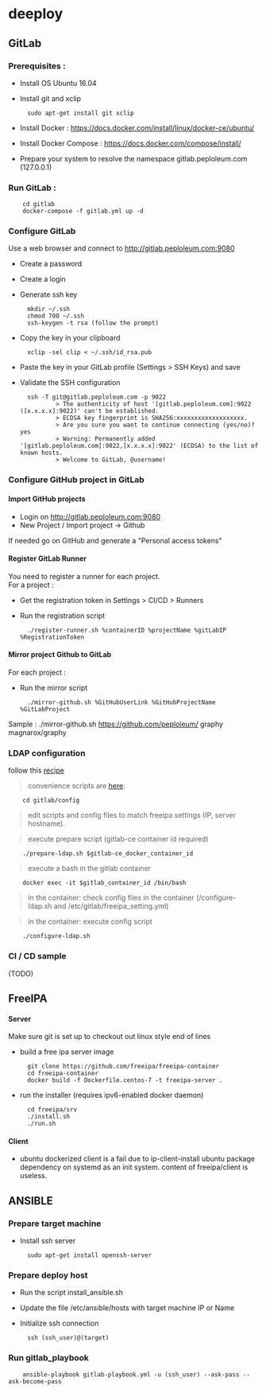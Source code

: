 # deeploy

## GitLab

### Prerequisites :
* Install OS Ubuntu 16.04 
* Install git and xclip

        sudo apt-get install git xclip
* Install Docker : https://docs.docker.com/install/linux/docker-ce/ubuntu/ 
* Install Docker Compose : https://docs.docker.com/compose/install/
* Prepare your system to resolve the namespace gitlab.peploleum.com (127.0.0.1)

### Run GitLab :

        cd gitlab
        docker-compose -f gitlab.yml up -d

### Configure GitLab
Use a web browser and connect to http://gitlab.peploleum.com:9080
* Create a password
* Create a login
* Generate ssh key

        mkdir ~/.ssh
        chmod 700 ~/.ssh
        ssh-keygen -t rsa (follow the prompt)
* Copy the key in your clipboard

        xclip -sel clip < ~/.ssh/id_rsa.pub
* Paste the key in your GitLab profile (Settings > SSH Keys) and save
* Validate the SSH configuration

        ssh -T git@gitlab.peploleum.com -p 9022
                > The authenticity of host '[gitlab.peploleum.com]:9022 ([x.x.x.x]:9022)' can't be established.
                > ECDSA key fingerprint is SHA256:xxxxxxxxxxxxxxxxxxx.
                > Are you sure you want to continue connecting (yes/no)? yes
                > Warning: Permanently added '[gitlab.peploleum.com]:9022,[x.x.x.x]:9022' (ECDSA) to the list of known hosts.
                > Welcome to GitLab, @username!

### Configure GitHub project in GitLab

#### Import GitHub projects
* Login on http://gitlab.peploleum.com:9080
* New Project / Import project -> Github

If needed go on GitHub and generate a "Personal access tokens"

#### Register GitLab Runner
You need to register a runner for each project.  
For a project :  
* Get the registration token in Settings > CI/CD > Runners  
* Run the registration script

        ./register-runner.sh %containerID %projectName %gitLabIP %RegistrationToken

#### Mirror project Github to GitLab
For each project :

* Run the mirror script

        ./mirror-github.sh %GitHubUserLink %GitHubProjectName %GitLabProject

Sample : ./mirror-github.sh https://github.com/peploleum/ graphy magnarox/graphy

### LDAP configuration

follow this [recipe](https://computingforgeeks.com/how-to-configure-gitlab-freeipa-authentication/)

> convenience scripts are [here](gitlab/config):

        cd gitlab/config
        
> edit scripts and config files to match freeipa settings (IP, server hostname).
    
> execute prepare script (gitlab-ce container id required)  
        
        ./prepare-ldap.sh $gitlab-ce_docker_container_id
        
> execute a bash in the gitlab container

        docker exec -it $gitlab_container_id /bin/bash
        
> in the container: check config files in the container (/configure-ldap.sh and /etc/gitlab/freeipa_setting.yml)
  
> in the container: execute config script  

        ./configure-ldap.sh

        
### CI / CD sample
(TODO)


## FreeIPA

#### Server

Make sure git is set up to checkout out linux style end of lines

* build a free ipa server image

        git clone https://github.com/freeipa/freeipa-container
        cd freeipa-container
        docker build -f Dockerfile.centos-7 -t freeipa-server .
        
* run the installer (requires ipv6-enabled docker daemon)
        
        cd freeipa/srv
        ./install.sh
        ./run.sh

#### Client

* ubuntu dockerized client is a fail due to ip-client-install ubuntu package dependency on systemd as an init system. content of freeipa/client is useless.

## ANSIBLE

### Prepare target machine

* Install ssh server

        sudo apt-get install openssh-server

### Prepare deploy host

* Run the script install_ansible.sh
* Update the file /etc/ansible/hosts with target machine IP or Name
* Initialize ssh connection

        ssh (ssh_user)@(target)

### Run gitlab_playbook

        ansible-playbook gitlab-playbook.yml -u (ssh_user) --ask-pass --ask-become-pass


